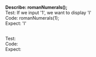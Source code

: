**Describe: romanNumerals();**
<br>
Test: If we input '1', we want to display 'I'
<br>
Code: romanNumerals(1);
<br>
Expect: 'I'

<br>
Test:
<br>
Code: 
<br>
Expect: